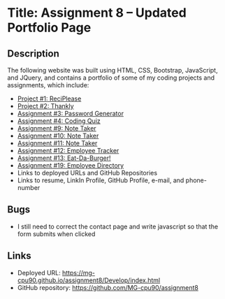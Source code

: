# Title: Assignment 8 – Updated Portfolio Page

## Description 
The following website was built using HTML, CSS, Bootstrap, JavaScript, and JQuery, and contains a portfolio of some of my coding projects and assignments, which include:
* [Project #1: ReciPlease](https://github.com/MG-cpu90/project1)
* [Project #2: Thankly](https://github.com/MG-cpu90/thankly)
* [Assignment #3: Password Generator](https://github.com/MG-cpu90/passwordgenerator)
* [Assignment #4: Coding Quiz](https://github.com/MG-cpu90/code-quiz)
* [Assignment #9: Note Taker](https://github.com/MG-cpu90/assignment9)
* [Assignment #10: Note Taker](https://github.com/MG-cpu90/assignment10)
* [Assignment #11: Note Taker](https://github.com/MG-cpu90/assignment11)
* [Assignment #12: Employee Tracker](https://github.com/MG-cpu90/assignment12)
* [Assignment #13: Eat-Da-Burger!](https://github.com/MG-cpu90/assignment13)
* [Assignment #19: Employee Directory](https://github.com/MG-cpu90/assignment19)
* Links to deployed URLs and GitHub Repositories
* Links to resume, LinkIn Profile, GitHub Profile, e-mail, and phone-number

## Bugs
* I still need to correct the contact page and write javascript so that the form submits when clicked

## Links
* Deployed URL: https://mg-cpu90.github.io/assignment8/Develop/index.html
* GitHub repository: https://github.com/MG-cpu90/assignment8